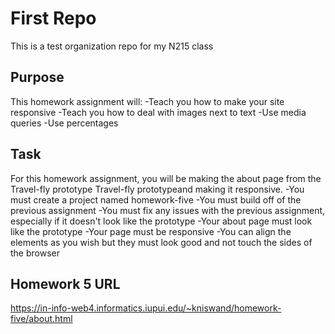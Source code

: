 # First Repo

This is a test organization repo for my N215 class

## Purpose

This homework assignment will:
-Teach you how to make your site responsive
-Teach you how to deal with images next to text
-Use media queries
-Use percentages

## Task

For this homework assignment, you will be making the about page from the Travel-fly prototype Travel-fly prototypeand making it responsive.
-You must create a project named homework-five
-You must build off of the previous assignment
-You must fix any issues with the previous assignment, especially if it doesn't look like the prototype
-Your about page must look like the prototype
-Your page must be responsive
-You can align the elements as you wish but they must look good and not touch the sides of the browser

## Homework 5 URL

https://in-info-web4.informatics.iupui.edu/~kniswand/homework-five/about.html
